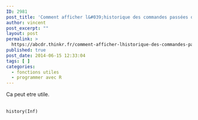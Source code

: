 ```yaml
---
ID: 2981
post_title: 'Comment afficher l&#039;historique des commandes passées dans R ? history'
author: vincent
post_excerpt: ""
layout: post
permalink: >
  https://abcdr.thinkr.fr/comment-afficher-lhistorique-des-commandes-passee-dans-r-history/
published: true
post_date: 2014-06-15 12:33:04
tags: [ ]
categories:
  - fonctions utiles
  - programmer avec R
---
```

Ca peut etre utile.<br /><br /> <pre><code>history(Inf)</code></pre>